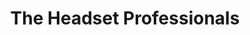 ---
title: "The Headset Professionals"
url: /pittsburgh/the-headset-professionals/
shop: Baustoffe
---
